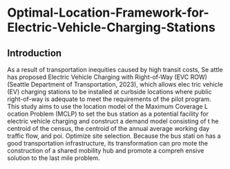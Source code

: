 # Optimal-Location-Framework-for-Electric-Vehicle-Charging-Stations
## Introduction  
As a result of transportation inequities caused by high transit costs, Se attle has  proposed Electric Vehicle Charging with Right-of-Way (EVC ROW) (Seattle Department of Transportation, 2023), which allows elec tric vehicle (EV) charging stations to be  installed at curbside locations where public right-of-way is adequate to meet the requirements of the pilot program. This study aims to use the location model of the Maximum Coverage L ocation Problem (MCLP) to set the bus station as a potential facility for electric vehicle charging and construct a demand model consisting of t he centroid of the census, the centroid of the annual average working day traffic flow, and poi. Optimize site selection. Because the bus stati on has a good transportation infrastructure, its transformation can pro mote the construction of a shared mobility hub and promote a compreh ensive solution to the last mile problem. 
